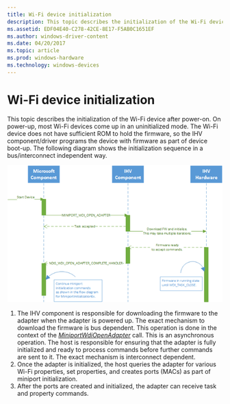 ```yaml
---
title: Wi-Fi device initialization
description: This topic describes the initialization of the Wi-Fi device after power-on.
ms.assetid: EDF04E40-C278-42CE-8E17-F5AB0C1651EF
ms.author: windows-driver-content
ms.date: 04/20/2017
ms.topic: article
ms.prod: windows-hardware
ms.technology: windows-devices
---
```


# Wi-Fi device initialization


This topic describes the initialization of the Wi-Fi device after power-on. On power-up, most Wi-Fi devices come up in an uninitialized mode. The Wi-Fi device does not have sufficient ROM to hold the firmware, so the IHV component/driver programs the device with firmware as part of device boot-up. The following diagram shows the initialization sequence in a bus/interconnect independent way.

![wdi initialization sequence](images/wdi-initialization-sequence.png)

1.  The IHV component is responsible for downloading the firmware to the adapter when the adapter is powered up. The exact mechanism to download the firmware is bus dependent. This operation is done in the context of the [*MiniportWdiOpenAdapter*](https://msdn.microsoft.com/library/windows/hardware/mt297564) call. This is an asynchronous operation. The host is responsible for ensuring that the adapter is fully initialized and ready to process commands before further commands are sent to it. The exact mechanism is interconnect dependent.
2.  Once the adapter is initialized, the host queries the adapter for various Wi-Fi properties, set properties, and creates ports (MACs) as part of miniport initialization.
3.  After the ports are created and initialized, the adapter can receive task and property commands.

 

 





